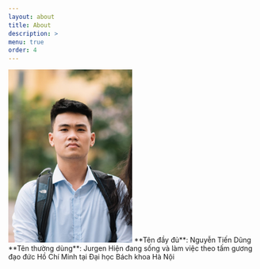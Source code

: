 ```yaml
---
layout: about
title: About
description: >
menu: true
order: 4
---
```

<img src = "\assets\img\bio_photo.jpg" width = "250">  
**Tên đầy đủ**: Nguyễn Tiến Dũng  
**Tên thường dùng**: Jurgen  
Hiện đang sống và làm việc theo tấm gương đạo đức Hồ Chí Minh tại Đại học Bách khoa Hà Nội

